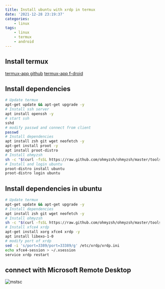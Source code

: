 ```yaml
---
title: Install ubuntu with xrdp in termux
date: '2021-12-28 23:19:37'
categories:
    - linux
tags:
    - linux
    - termux
    - android
---
```



## Install termux

[termux-app github](https://github.com/termux/termux-app)
[termux-app f-droid](https://f-droid.org/en/packages/com.termux/)

## Install dependencies

```bash
# Update termux
apt-get update && apt-get upgrade -y
# Install ssh server
apt install openssh -y
# start ssh
sshd
# modify passwd and connect from client
passwd
# Install dependencies
apt install zsh git wget neofetch -y
apt-get install proot -y
apt install proot-distro
# Install ohmyzsh
sh -c "$(curl -fsSL https://raw.github.com/ohmyzsh/ohmyzsh/master/tools/install.sh)"
# Install and login ubuntu
proot-distro install ubuntu
proot-distro login ubuntu
```

## Install dependencies in ubuntu

```bash
# Update termux
apt-get update && apt-get upgrade -y
# Install dependencies
apt install zsh git wget neofetch -y
# Install ohmyzsh
sh -c "$(curl -fsSL https://raw.github.com/ohmyzsh/ohmyzsh/master/tools/install.sh)"
# Install xfce4 xrdp
apt-get install xorg xfce4 xrdp -y
apt install libexo-1-0
# modify port of xrdp
sed -i 's/port=3389/port=33389/g' /etc/xrdp/xrdp.ini
echo xfce4-session > ~/.xsession
service xrdp restart
```

## connect with Microsoft Remote Desktop

![mstsc](/pic/install-ubuntu-with-xrdp-in-termux/mstsc.png)
